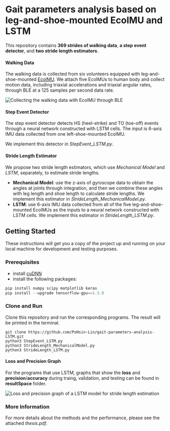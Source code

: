 # Gait parameters analysis based on leg-and-shoe-mounted EcoIMU and LSTM

This repository contains **369 strides of walking data**, **a step event detector**, and **two stride length estimators**.

#### Walking Data
The walking data is collected from six volunteers equipped with leg-and-shoe-mounted [EcoIMU](https://epl.tw/ecomini/). We attach five EcoIMUs to human body and collect motion data, including triaxial accelerations and triaxial angular rates, through BLE at a 125 samples per second data rate.

![Collecting the walking data with EcoIMU through BLE](https://drive.google.com/uc?id=1pmaJ2iuqjzIB8484h0qPcC60nP3A7AxC)

#### Step Event Detector
The step event detector detects HS (heel-strike) and TO (toe-off) events through a neural network constructed with LSTM cells. The input is 6-axis IMU data collected from one left-shoe-mounted EcoIMU.

We implement this detector in *StepEvent_LSTM.py*.

#### Stride Length Estimator
We propose two stride length estimators, which use *Mechanical Model* and *LSTM*, separately, to estimate stride lengths. 
* **Mechanical Model**: use the z-axis of gyroscope data to obtain the angles at joints through integration, and then we combine these angles with leg length and shoe length to calculate stride lengths. We implement this estimator in *StrideLength_MechanicalModel.py*.
* **LSTM**: use 6-axis IMU data collected from all of the five leg-and-shoe-mounted EcoIMUs as the inputs to a neural network constructed with LSTM cells. We implement this estimator in *StrideLength_LSTM.py*.


## Getting Started

These instructions will get you a copy of the project up and running on your local machine for development and testing purposes.

### Prerequisites

* install [cuDNN](https://docs.nvidia.com/deeplearning/sdk/cudnn-install/index.html)
* install the following packages:
```javascript
pip install numpy scipy matplotlib keras
pip install --upgrade tensorflow-gpu==1.5.0
```

### Clone and Run

Clone this repository and run the corresponding programs. The result will be printed in the terminal.

```
git clone https://github.com/PoHsin-Lin/gait-parameters-analysis-LSTM.git
python3 StepEvent_LSTM.py
python3 StrideLength_MechanicalModel.py
python3 StrideLength_LSTM.py
```

#### Loss and Precision Graph

For the programs that use LSTM, graphs that show the **loss** and **precision**/**accuracy** during traing, validation, and testing can be found in **resultSpace** folder.

![Loss and precision graph of a LSTM model for stride length estimation](https://drive.google.com/uc?id=1YxGM0R7g2Tf6viCJCdC8CuQsKs1jehyI)

### More Information

For more details about the methods and the performance, please see the attached *thesis.pdf*.
